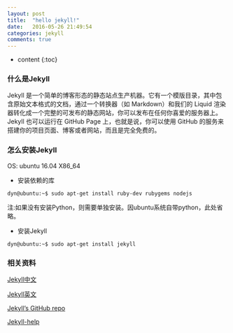```yaml
---
layout: post
title:  "hello jekyll!"
date:   2016-05-26 21:49:54
categories: jekyll
comments: true
---
```


* content
{:toc}

### 什么是Jekyll
Jekyll 是一个简单的博客形态的静态站点生产机器。它有一个模版目录，其中包含原始文本格式的文档，通过一个转换器（如 Markdown）和我们的 Liquid 渲染器转化成一个完整的可发布的静态网站，你可以发布在任何你喜爱的服务器上。Jekyll 也可以运行在 GitHub Page 上，也就是说，你可以使用 GitHub 的服务来搭建你的项目页面、博客或者网站，而且是完全免费的。

### 怎么安装Jekyll
OS: ubuntu 16.04 X86_64

- 安装依赖的库

```
dyn@ubuntu:~$ sudo apt-get install ruby-dev rubygems nodejs
```
注:如果没有安装Python，则需要单独安装。因ubuntu系统自带python，此处省略。

- 安装Jekyll

```
dyn@ubuntu:~$ sudo apt-get install jekyll
```

### 相关资料
[Jekyll中文](http://jekyllcn.com/)

[Jekyll英文](http://jekyllrb.com)

[Jekyll’s GitHub repo](https://github.com/jekyll/jekyll)

[Jekyll-help](https://github.com/jekyll/jekyll-help)

